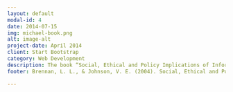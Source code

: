 ```yaml
---
layout: default
modal-id: 4
date: 2014-07-15
img: michael-book.png
alt: image-alt
project-date: April 2014
client: Start Bootstrap
category: Web Development
description: The book “Social, Ethical and Policy Implications of Information Technology” written by Brennan is a document that explores the social, ethical and policy implications derived from a series of information and communication technologies as the basis of the discussion. One such technology, most commonly referred to as the internet as mentioned in the book leads to a potential issue known as the “Digital Divide”. Below outlines a brief summary of the contents within the chapter.</br>Digital divide is the idea that members within a particular country or community are denied of the opportunity to gain access to information and communication technologies. However, it has been recently redefined as a term to describe a society where a particular section of the population has the ability to utilise internet-related technologies and the remaining portion does not. Additionally, the author mentions that there is a need to clarify the term access in the context of digital divide therefore, access to an ICT consists of the “regular and reliable physical access to the ICT (whether through personal ownership or through shared or public resources), regular access to any assistive devices necessary for a person to make use of the ICT and sufficient knowledge, training and confidence to make use of the ICT” (Brennan, 2004). There has been an ongoing debate as to whether this digital divide is of moral significance.</br>With that being said, Brennan argues that there are four primary aspects in which a digital divide may have morally significant social impacts on the ICT deprived society.</br></br>Nonpositional benefits of access - Inequalities in access to an ICT may give those with access a benefit that does not make those without access any worse off than they would have been if nobody had access.</br>Positional benefits of access - Inequalities in access to an ICT (within a given community) may give rise to inequitable distribution of benefits (or opportunities for benefits) the equitable distribution of which is morally desirable.</br>Availability of alternative means - Whenever and wherever access is the only means to access services and gain benefits, then that proportion of the population lacking access will be disadvantaged relative to those benefits. The moral importance of access to the benefits determines the moral significance to be attributed to lack of access to the ICT that is a means to the benefits.</br>Disbenefits of access - Those who lack the access to ICT may be in a position where they do not perceive themselves as disadvantaged, thereby raises a question of whether or not those individuals refrain from utilising ICT out of choice or out of necessity. 
footer: Brennan, L. L., & Johnson, V. E. (2004). Social, Ethical and Policy Implications of Information Technology (pp. 1-320). Hershey, PA - IGI Global.

---
```

